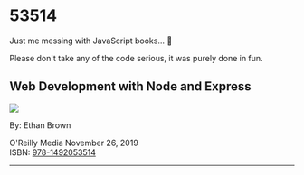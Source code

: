 # 53514
Just me messing with JavaScript books... :metal: 

Please don't take any of the code serious, it was purely done in fun.

## Web Development with Node and Express

![](https://images-na.ssl-images-amazon.com/images/I/51IgZ-mtGsL._SX379_BO1,204,203,200_.jpg)

By: Ethan Brown 

O'Reilly Media November 26, 2019   
ISBN: [978-1492053514](https://amzn.to/3jz9CPa)  

---
